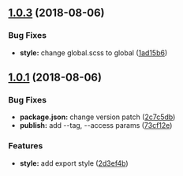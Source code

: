 <a name="1.0.3"></a>
## [1.0.3](https://github.com/petkit-io/material-table/compare/v1.0.1...v1.0.3) (2018-08-06)


### Bug Fixes

* **style:** change global.scss to global ([1ad15b6](https://github.com/petkit-io/material-table/commit/1ad15b6))



<a name="1.0.1"></a>
## [1.0.1](https://github.com/petkit-io/material-table/compare/2d3ef4b...v1.0.1) (2018-08-06)


### Bug Fixes

* **package.json:** change version patch ([2c7c5db](https://github.com/petkit-io/material-table/commit/2c7c5db))
* **publish:** add --tag, --access params ([73cf12e](https://github.com/petkit-io/material-table/commit/73cf12e))


### Features

* **style:** add export style ([2d3ef4b](https://github.com/petkit-io/material-table/commit/2d3ef4b))



